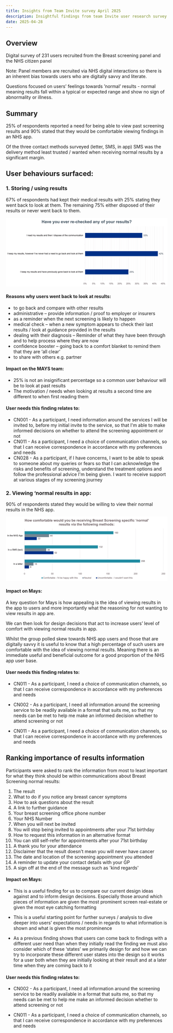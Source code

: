 ```yaml
---
title: Insights from Team Invite survey April 2025
description: Insightful findings from team Invite user research survey April 2024 that are particularly impactful to the manage your screening (MAYS) team and its design thinking
date: 2025-04-28
---
```


## Overview

Digital survey of 231 users recruited from the Breast screening panel and the NHS citizen panel

Note: Panel members are recruited via NHS digital interactions so there is an inherent bias towards users who are digitally savvy and literate.

Questions focused on users’ feelings towards ’normal’ results - normal meaning results fall within a typical or expected range and show no sign of abnormality or illness.

## Summary

25% of respondents reported a need for being able to view past screening results and 90% stated that they would be comfortable viewing findings in an NHS app.

Of the three contact methods surveyed (letter, SMS, in app) SMS was the delivery method least trusted / wanted when receiving normal results by a significant margin.

## User behaviours surfaced:

### 1. Storing / using results

67% of respondents had kept their medical results with 25% stating they went back to look at them. The remaining 75% either disposed of their results or never went back to them.

![A bar chart showing that 33% of participants read their results and then disposed of them, 42% keep their results but haven’t gone back to look at them, 25% keep their results and have gone back to look at them.](normal-results-survey-graph1.png)

#### Reasons why users went back to look at results:

- to go back and compare with other results
- administrative – provide information / proof to employer or insurers
- as a reminder when the next screening is likely to happen
- medical check – when a new symptom appears to check their last results / look at guidance provided in the results
- dealing with their diagnosis – Reminder of what they have been through and to help process where they are now
- confidence booster – going back to a comfort blanket to remind them that they are ‘all clear’
- to share with others e.g. partner

#### Impact on the MAYS team:

- 25% is not an insignificant percentage so a common user behaviour will be to look at past results
- The motivation / needs when looking at results a second time are different to when first reading them

#### User needs this finding relates to:

- CN001 - As a participant, I need information around the services I will be invited to, before my initial invite to the service, so that I'm able to make informed decisions on whether to attend the screening appointment or not
- CN011 - As a participant, I need a choice of communication channels, so that I can receive correspondence in accordance with my preferences and needs
- CN028 - As a participant, if I have concerns, I want to be able to speak to someone about my queries or fears so that I can acknowledge the risks and benefits of screening, understand the treatment options and follow the professional advice I'm being given. I want to receive support at various stages of my screening journey

### 2. Viewing ‘normal results in app:

90% of respondents stated they would be willing to view their normal results in the NHS app.

![A Three-part bar chart comparing patient comfort levels for different communication methods of breast screening results: NHS App, SMS, and letter. 160 people comfortable with the NHS App, 44 feel neutral and 22 uncomfortable. 132 are comfortable with SMS, 39 are neutral, and 52 feel uncomfortable. 208 participants are comfortable receiving results via letter, 16 feel neutral, and 8 uncomfortable](normal-results-survey-graph2.png)

#### Impact on Mays:

A key question for Mays is how appealing is the idea of viewing results in the app to users and more importantly what the reasoning for not wanting to view results in app are.

We can then look for design decisions that act to increase users’ level of comfort with viewing normal results in app.

Whilst the group polled skew towards NHS app users and those that are digitally savvy it is useful to know that a high percentage of such users are comfortable with the idea of viewing normal results. Meaning there is an immediate useful and beneficial outcome for a good proportion of the NHS app user base.

#### User needs this finding relates to:

- CN011 - As a participant, I need a choice of communication channels, so that I can receive correspondence in accordance with my preferences and needs

- CN002 - As a participant, I need all information around the screening service to be readily available in a format that suits me, so that my needs can be met to help me make an informed decision whether to attend screening or not

- CN011 - As a participant, I need a choice of communication channels, so that I can receive correspondence in accordance with my preferences and needs

## Ranking importance of results information

Participants were asked to rank the information from most to least important for what they think should be within communications about Breast Screening normal results:

1. The result
2. What to do if you notice any breast cancer symptoms
3. How to ask questions about the result
4. A link to further guidance
5. Your breast screening office phone number
6. Your NHS Number
7. When you will next be invited
8. You will stop being invited to appointments after your 71st birthday
9. How to request this information in an alternative format
10. You can still self-refer for appointments after your 71st birthday
11. A thank you for your attendance
12. Disclaimer that the result doesn't mean you will never have cancer
13. The date and location of the screening appointment you attended
14. A reminder to update your contact details with your GP
15. A sign off at the end of the message such as 'kind regards'

#### Impact on Mays:

- This is a useful finding for us to compare our current design ideas against and to inform design decisions. Especially those around which pieces of information are given the most prominent screen real-estate or given the most eye catching formatting

- This is a useful starting point for further surveys / analysis to dive deeper into users’ expectations / needs in regards to what information is shown and what is given the most prominence

- As a previous finding shows that users can come back to findings with a different user need than when they initially read the finding we must also consider which of these ‘states’ we primarily design for and how we can try to incorporate these different user states into the design so it works for a user both when they are initially looking at their result and at a later time when they are coming back to it

#### User needs this finding relates to:

- CN002 - As a participant, I need all information around the screening service to be readily available in a format that suits me, so that my needs can be met to help me make an informed decision whether to attend screening or not

- CN011 - As a participant, I need a choice of communication channels, so that I can receive correspondence in accordance with my preferences and needs
